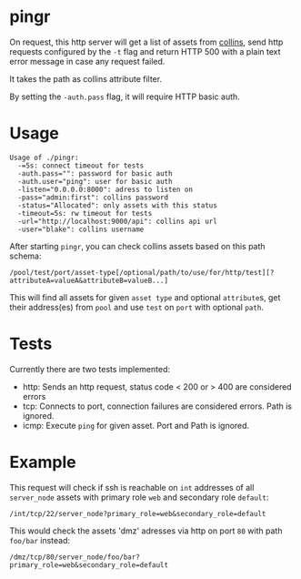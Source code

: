 # pingr

On request, this http server will get a list of assets from
[collins](tumblr.github.io/collins/), send http requests configured by
the `-t` flag and return HTTP 500 with a plain text error message in
case any request failed.

It takes the path as collins attribute filter.

By setting the `-auth.pass` flag, it will require HTTP basic auth.

# Usage

    Usage of ./pingr:
      -=5s: connect timeout for tests
      -auth.pass="": password for basic auth
      -auth.user="ping": user for basic auth
      -listen="0.0.0.0:8000": adress to listen on
      -pass="admin:first": collins password
      -status="Allocated": only assets with this status
      -timeout=5s: rw timeout for tests
      -url="http://localhost:9000/api": collins api url
      -user="blake": collins username

After starting `pingr`, you can check collins assets based on this path schema:

    /pool/test/port/asset-type[/optional/path/to/use/for/http/test][?attributeA=valueA&attributeB=valueB...]

This will find all assets for given `asset type` and optional `attribute`s, get
their address(es) from `pool` and use `test` on `port` with optional `path`.

# Tests
Currently there are two tests implemented:

- http: Sends an http request, status code < 200 or > 400 are considered errors
- tcp: Connects to port, connection failures are considered errors. Path is
  ignored.
- icmp: Execute `ping` for given asset. Port and Path is ignored.

# Example
This request will check if ssh is reachable on `int` addresses of all
`server_node` assets with primary role `web` and secondary role `default`:

    /int/tcp/22/server_node?primary_role=web&secondary_role=default

This would check the assets 'dmz' adresses via http on port `80` with path
`foo/bar` instead:

    /dmz/tcp/80/server_node/foo/bar?primary_role=web&secondary_role=default


